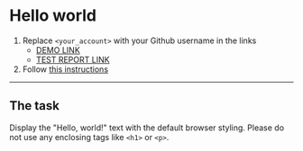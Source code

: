 # Hello world
1. Replace `<your_account>` with your Github username in the links
    - [DEMO LINK](https://amithos.github.io/layout_hello-world/) <br>
    - [TEST REPORT LINK](https://amithos.github.io/layout_hello-world/report/html_report/)
2. Follow [this instructions](https://mate-academy.github.io/layout_task-guideline/)
___

## The task 
Display the "Hello, world!" text with the default browser styling. Please do not 
use any enclosing tags like `<h1>` or `<p>`.
